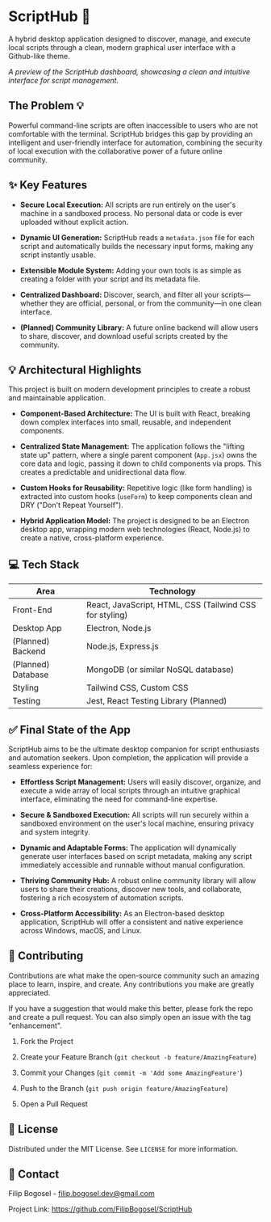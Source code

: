 # ScriptHub 🚀

A hybrid desktop application designed to discover, manage, and execute local scripts through a clean, modern graphical user interface with a Github-like theme.

*A preview of the ScriptHub dashboard, showcasing a clean and intuitive interface for script management.*

## The Problem 💡

Powerful command-line scripts are often inaccessible to users who are not comfortable with the terminal. ScriptHub bridges this gap by providing an intelligent and user-friendly interface for automation, combining the security of local execution with the collaborative power of a future online community.

## ✨ Key Features

* **Secure Local Execution:** All scripts are run entirely on the user's machine in a sandboxed process. No personal data or code is ever uploaded without explicit action.

* **Dynamic UI Generation:** ScriptHub reads a `metadata.json` file for each script and automatically builds the necessary input forms, making any script instantly usable.

* **Extensible Module System:** Adding your own tools is as simple as creating a folder with your script and its metadata file.

* **Centralized Dashboard:** Discover, search, and filter all your scripts—whether they are official, personal, or from the community—in one clean interface.

* **(Planned) Community Library:** A future online backend will allow users to share, discover, and download useful scripts created by the community.

## 💡 Architectural Highlights

This project is built on modern development principles to create a robust and maintainable application.

* **Component-Based Architecture:** The UI is built with React, breaking down complex interfaces into small, reusable, and independent components.

* **Centralized State Management:** The application follows the "lifting state up" pattern, where a single parent component (`App.jsx`) owns the core data and logic, passing it down to child components via props. This creates a predictable and unidirectional data flow.

* **Custom Hooks for Reusability:** Repetitive logic (like form handling) is extracted into custom hooks (`useForm`) to keep components clean and DRY ("Don't Repeat Yourself").

* **Hybrid Application Model:** The project is designed to be an Electron desktop app, wrapping modern web technologies (React, Node.js) to create a native, cross-platform experience.

## 💻 Tech Stack

| Area | Technology |
 | ----- | ----- |
| Front-End | React, JavaScript, HTML, CSS (Tailwind CSS for styling) |
| Desktop App | Electron, Node.js |
| (Planned) Backend | Node.js, Express.js |
| (Planned) Database | MongoDB (or similar NoSQL database) |
| Styling | Tailwind CSS, Custom CSS |
| Testing | Jest, React Testing Library (Planned) |

## ✅ Final State of the App

ScriptHub aims to be the ultimate desktop companion for script enthusiasts and automation seekers. Upon completion, the application will provide a seamless experience for:

* **Effortless Script Management:** Users will easily discover, organize, and execute a wide array of local scripts through an intuitive graphical interface, eliminating the need for command-line expertise.

* **Secure & Sandboxed Execution:** All scripts will run securely within a sandboxed environment on the user's local machine, ensuring privacy and system integrity.

* **Dynamic and Adaptable Forms:** The application will dynamically generate user interfaces based on script metadata, making any script immediately accessible and runnable without manual configuration.

* **Thriving Community Hub:** A robust online community library will allow users to share their creations, discover new tools, and collaborate, fostering a rich ecosystem of automation scripts.

* **Cross-Platform Accessibility:** As an Electron-based desktop application, ScriptHub will offer a consistent and native experience across Windows, macOS, and Linux.

## 🤝 Contributing

Contributions are what make the open-source community such an amazing place to learn, inspire, and create. Any contributions you make are greatly appreciated.

If you have a suggestion that would make this better, please fork the repo and create a pull request. You can also simply open an issue with the tag "enhancement".

1. Fork the Project

2. Create your Feature Branch (`git checkout -b feature/AmazingFeature`)

3. Commit your Changes (`git commit -m 'Add some AmazingFeature'`)

4. Push to the Branch (`git push origin feature/AmazingFeature`)

5. Open a Pull Request

## 📜 License

Distributed under the MIT License. See `LICENSE` for more information.

## 📧 Contact

Filip Bogosel - filip.bogosel.dev@gmail.com

Project Link: https://github.com/FilipBogosel/ScriptHub

